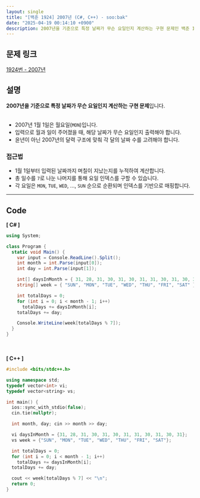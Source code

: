 ```yaml
---
layout: single
title: "[백준 1924] 2007년 (C#, C++) - soo:bak"
date: "2025-04-19 00:14:10 +0900"
description: 2007년을 기준으로 특정 날짜가 무슨 요일인지 계산하는 구현 문제인 백준 1924번 2007년 문제의 C# 및 C++ 풀이 및 해설
---
```


## 문제 링크
[1924번 - 2007년](https://www.acmicpc.net/problem/1924)

## 설명
**2007년을 기준으로 특정 날짜가 무슨 요일인지 계산하는 구현 문제**입니다.<br>
<br>

- 2007년 1월 1일은 월요일(`MON`)입니다.<br>
- 입력으로 월과 일이 주어졌을 때, 해당 날짜가 무슨 요일인지 출력해야 합니다.<br>
- 윤년이 아닌 2007년의 달력 구조에 맞춰 각 달의 날짜 수를 고려해야 합니다.<br>

### 접근법
- 1월 1일부터 입력된 날짜까지 며칠이 지났는지를 누적하여 계산합니다.<br>
- 총 일수를 `7`로 나눈 나머지를 통해 요일 인덱스를 구할 수 있습니다.<br>
- 각 요일은 `MON`, `TUE`, `WED`, ..., `SUN` 순으로 순환되며 인덱스를 기반으로 매핑합니다.<br>

---

## Code
<b>[ C# ] </b>
<br>

```csharp
using System;

class Program {
  static void Main() {
    var input = Console.ReadLine().Split();
    int month = int.Parse(input[0]);
    int day = int.Parse(input[1]);

    int[] daysInMonth = { 31, 28, 31, 30, 31, 30, 31, 31, 30, 31, 30, 31 };
    string[] week = { "SUN", "MON", "TUE", "WED", "THU", "FRI", "SAT" };

    int totalDays = 0;
    for (int i = 0; i < month - 1; i++)
      totalDays += daysInMonth[i];
    totalDays += day;

    Console.WriteLine(week[totalDays % 7]);
  }
}
```

<br><br>
<b>[ C++ ] </b>
<br>

```cpp
#include <bits/stdc++.h>

using namespace std;
typedef vector<int> vi;
typedef vector<string> vs;

int main() {
  ios::sync_with_stdio(false);
  cin.tie(nullptr);

  int month, day; cin >> month >> day;

  vi daysInMonth = {31, 28, 31, 30, 31, 30, 31, 31, 30, 31, 30, 31};
  vs week = {"SUN", "MON", "TUE", "WED", "THU", "FRI", "SAT"};

  int totalDays = 0;
  for (int i = 0; i < month - 1; i++)
    totalDays += daysInMonth[i];
  totalDays += day;

  cout << week[totalDays % 7] << "\n";
  return 0;
}
```
